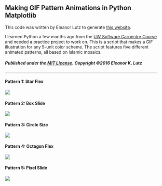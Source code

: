 ## Making GIF Pattern Animations in Python Matplotlib
This code was written by Eleanor Lutz to generate [this website](http://tabletopwhale.com/colorpalette.html). 

I learned Python a few months ago from the [UW Software Carpentry Course](http://software-carpentry.org/workshops/) and needed a practice project to work on. This is a script that makes a GIF illustration for any 5-unit color scheme. The script features five different animated patterns, all based on Islamic mosaics. 

##### Published under the [MIT License](https://opensource.org/licenses/MIT). Copyright ©2016 Eleanor K. Lutz

---

#### Pattern 1: Star Flex
![](http://i.imgur.com/49FD39t.gif)

#### Pattern 2: Box Slide
![](http://i.imgur.com/GMccIdX.gif)

#### Pattern 3: Circle Size
![](http://i.imgur.com/l7Ku5ru.gif)

#### Pattern 4: Octagon Flex 
![](http://i.imgur.com/OMspjCk.gif)

#### Pattern 5: Pixel Slide
![](http://i.imgur.com/DdcINal.gif)